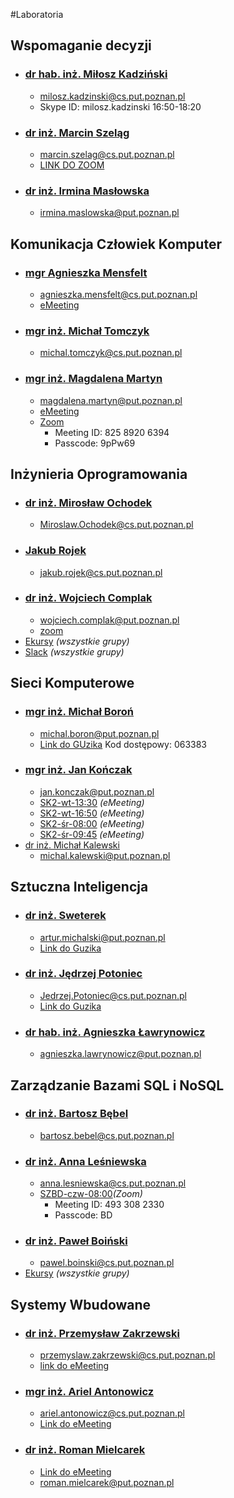 #Laboratoria
## Wspomaganie decyzji
- ### [dr hab. inż. Miłosz Kadziński](http://www.cs.put.poznan.pl/mkadzinski/wd/) 
    - milosz.kadzinski@cs.put.poznan.pl
    - Skype ID: milosz.kadzinski 16:50-18:20
- ### [dr inż. Marcin Szeląg](http://www.cs.put.poznan.pl/mszelag/Teaching/teaching.html) 
    - marcin.szelag@cs.put.poznan.pl 
    - [LINK DO ZOOM](https://us02web.zoom.us/j/6058330707?pwd=RUxNcUN6Y3g3eUxydnBNK2d6VE5HZz09&fbclid=IwAR0M7Kux1lQD9cr-aCd6B-97gQjszb7WhxaAMeYyNgBfZR8XC-SrpCra7Xo#success)
- ### [dr inż. Irmina Masłowska](http://www.cs.put.poznan.pl/imaslowska/wd/) 
    - irmina.maslowska@put.poznan.pl

## Komunikacja Człowiek Komputer
- ### [mgr Agnieszka Mensfelt](https://www.cs.put.poznan.pl/amensfelt/komunikacja-czlowiek-komputer/) 
    - agnieszka.mensfelt@cs.put.poznan.pl
    - [eMeeting](https://emeeting.put.poznan.pl/eMeeting/agn-krm-roz)
- ### [mgr inż. Michał Tomczyk](http://www.cs.put.poznan.pl/mtomczyk/index.php/kck-zasady-oceniania/) 
    - michal.tomczyk@cs.put.poznan.pl
- ### [mgr inż. Magdalena Martyn](http://www.cs.put.poznan.pl/mmartyn/)
    - magdalena.martyn@put.poznan.pl 
    - [eMeeting](https://emeeting.put.poznan.pl/eMeeting/mag-a07-jmh)
    - [Zoom](https://us02web.zoom.us/j/82589206394?pwd=UnFVVTdUTTlYejdyRHMzVFJGOWw2UT09)
        - Meeting ID: 825 8920 6394
        - Passcode: 9pPw69

## Inżynieria Oprogramowania
- ### [dr inż. Mirosław Ochodek]() 
    - Miroslaw.Ochodek@cs.put.poznan.pl
- ### [Jakub Rojek](http://www.cs.put.poznan.pl/jrojek/io1.html) 
    - jakub.rojek@cs.put.poznan.pl
- ### [dr inż. Wojciech Complak]() 
    - wojciech.complak@put.poznan.pl
    - [zoom](https://us02web.zoom.us/j/88179740153?pwd=a2VYbFN1NWhLNk9kT1BDVnVTUVhsUT09)
- [Ekursy]( https://ekursy.put.poznan.pl/course/view.php?id=3561 ) *(wszystkie grupy)*
- [Slack]( https://app.slack.com/client/T01C6UG431P/C01BUG27F6F )  *(wszystkie grupy)*

## Sieci Komputerowe
- ### [mgr inż. Michał Boroń](http://www.cs.put.poznan.pl/mboron/sk2.html) 
    - michal.boron@put.poznan.pl 
    - [Link do GUzika](https://emeeting.put.poznan.pl/eMeeting/mic-pqf-skz ) Kod dostępowy: 063383
- ### [mgr inż. Jan Kończak](http://www.cs.put.poznan.pl/jkonczak/sk2)  
    - jan.konczak@put.poznan.pl
    - [SK2-wt-13:30](https://emeeting.put.poznan.pl/eMeeting/jan-4xx-mh8) *(eMeeting)*
    - [SK2-wt-16:50](https://emeeting.put.poznan.pl/eMeeting/jan-no6-gxz) *(eMeeting)*
    - [SK2-śr-08:00](https://emeeting.put.poznan.pl/eMeeting/jan-h6m-n62) *(eMeeting)*
    - [SK2-śr-09:45](https://emeeting.put.poznan.pl/eMeeting/jan-550-oy9) *(eMeeting)*
- [dr inż. Michał Kalewski](http://www.cs.put.poznan.pl/mkalewski/documents/sk.php)  
    - michal.kalewski@put.poznan.pl 

## Sztuczna Inteligencja
- ### [dr inż. Sweterek](http://www.cs.put.poznan.pl/amichalski/si.dzienne/index.html)
    - artur.michalski@put.poznan.pl
    - [Link do Guzika](https://moodle.put.poznan.pl/mod/bigbluebuttonbn/view.php?id=120740)
- ### [dr inż. Jędrzej Potoniec](http://www.cs.put.poznan.pl/jpotoniec/?page_id=12)  
    - Jedrzej.Potoniec@cs.put.poznan.pl
    - [Link do Guzika](https://moodle.put.poznan.pl/mod/bigbluebuttonbn/view.php?id=120738)
- ### [dr hab. inż. Agnieszka Ławrynowicz](http://www.cs.put.poznan.pl/si/) 
    - agnieszka.lawrynowicz@put.poznan.pl

## Zarządzanie Bazami SQL i NoSQL
- ### [dr inż. Bartosz Bębel](http://www.cs.put.poznan.pl/bbebel)  
    - bartosz.bebel@cs.put.poznan.pl
- ### [dr inż. Anna Leśniewska](http://www.cs.put.poznan.pl/alesniewska)  
    - anna.lesniewska@cs.put.poznan.pl
    - [SZBD-czw-08:00](https://us02web.zoom.us/j/4933082330?pwd=-9QLpFDLeBD2nixZkGDsZ1eG)*(Zoom)*
        - Meeting ID: 493 308 2330
        - Passcode: BD
- ### [dr inż. Paweł Boiński](http://www.cs.put.poznan.pl/pboinski)  
    - pawel.boinski@cs.put.poznan.pl
- [Ekursy](https://ekursy.put.poznan.pl/course/view.php?id=4476) *(wszystkie grupy)*


## Systemy Wbudowane
- ### [dr inż. Przemysław Zakrzewski](http://www.cs.put.poznan.pl/pzakrzewski/sw.html) 
    - przemyslaw.zakrzewski@cs.put.poznan.pl
    - [link do eMeeting](https://emeeting.put.poznan.pl/eMeeting/prz-uvy-8ph)
- ### [mgr inż. Ariel Antonowicz](http://www.cs.put.poznan.pl/aantonowicz/sw.html) 
    - ariel.antonowicz@cs.put.poznan.pl
    - [Link do eMeeting](https://emeeting.put.poznan.pl/eMeeting/ari-dtv-jav)
- ### [dr inż. Roman Mielcarek]() 
    - [Link do eMeeting](https://emeeting.put.poznan.pl/eMeeting/rom-5zj-azv)
    - roman.mielcarek@put.poznan.pl 
